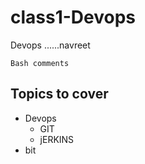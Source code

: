 # class1-Devops
Devops
......navreet
```
Bash comments
```

## Topics to cover
* Devops 
  * GIT
  * jERKINS
* bit
